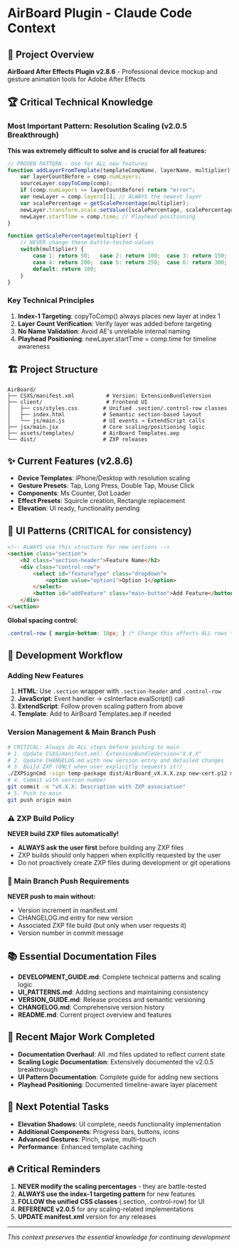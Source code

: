 # AirBoard Plugin - Claude Code Context

## 🎯 Project Overview
**AirBoard After Effects Plugin v2.8.6** - Professional device mockup and gesture animation tools for Adobe After Effects

## 🏆 Critical Technical Knowledge

### Most Important Pattern: Resolution Scaling (v2.0.5 Breakthrough)
**This was extremely difficult to solve and is crucial for all features:**

```javascript
// PROVEN PATTERN - Use for ALL new features
function addLayerFromTemplate(templateCompName, layerName, multiplier) {
    var layerCountBefore = comp.numLayers;
    sourceLayer.copyToComp(comp);
    if (comp.numLayers <= layerCountBefore) return "error";
    var newLayer = comp.layers[1]; // ALWAYS the newest layer
    var scalePercentage = getScalePercentage(multiplier);
    newLayer.transform.scale.setValue([scalePercentage, scalePercentage]);
    newLayer.startTime = comp.time; // Playhead positioning
}

function getScalePercentage(multiplier) {
    // NEVER change these battle-tested values
    switch(multiplier) {
        case 1: return 50;   case 2: return 100;  case 3: return 150;
        case 4: return 200;  case 5: return 250;  case 6: return 300;
        default: return 100;
    }
}
```

### Key Technical Principles
1. **Index-1 Targeting**: copyToComp() always places new layer at index 1
2. **Layer Count Verification**: Verify layer was added before targeting
3. **No Name Validation**: Avoid AE's unreliable internal naming
4. **Playhead Positioning**: newLayer.startTime = comp.time for timeline awareness

## 🏗 Project Structure
```
AirBoard/
├── CSXS/manifest.xml          # Version: ExtensionBundleVersion
├── client/                    # Frontend UI
│   ├── css/styles.css        # Unified .section/.control-row classes
│   ├── index.html            # Semantic section-based layout
│   └── js/main.js            # UI events → ExtendScript calls
├── jsx/main.jsx              # Core scaling/positioning logic
├── assets/templates/         # AirBoard Templates.aep
└── dist/                     # ZXP releases
```

## ✨ Current Features (v2.8.6)
- **Device Templates**: iPhone/Desktop with resolution scaling
- **Gesture Presets**: Tap, Long Press, Double Tap, Mouse Click
- **Components**: Ms Counter, Dot Loader  
- **Effect Presets**: Squircle creation, Rectangle replacement
- **Elevation**: UI ready, functionality pending

## 🎨 UI Patterns (CRITICAL for consistency)
```html
<!-- ALWAYS use this structure for new sections -->
<section class="section">
    <h2 class="section-header">Feature Name</h2>
    <div class="control-row">
        <select id="featureType" class="dropdown">
            <option value="option1">Option 1</option>
        </select>
        <button id="addFeature" class="main-button">Add Feature</button>
    </div>
</section>
```

**Global spacing control:**
```css
.control-row { margin-bottom: 10px; } /* Change this affects ALL rows */
```

## 🔧 Development Workflow

### Adding New Features
1. **HTML**: Use `.section` wrapper with `.section-header` and `.control-row`
2. **JavaScript**: Event handler → csInterface.evalScript() call
3. **ExtendScript**: Follow proven scaling pattern from above
4. **Template**: Add to AirBoard Templates.aep if needed

### Version Management & Main Branch Push
```bash
# CRITICAL: Always do ALL steps before pushing to main
# 1. Update CSXS/manifest.xml: ExtensionBundleVersion="X.X.X"
# 2. Update CHANGELOG.md with new version entry and detailed changes
# 3. Build ZXP (ONLY when user explicitly requests it!)
./ZXPSignCmd -sign temp-package dist/AirBoard_vX.X.X.zxp new-cert.p12 mypassword
# 4. Commit with version number
git commit -m "vX.X.X: Description with ZXP association"
# 5. Push to main
git push origin main
```

### ⚠️ ZXP Build Policy
**NEVER build ZXP files automatically!**
- **ALWAYS ask the user first** before building any ZXP files
- ZXP builds should only happen when explicitly requested by the user
- Do not proactively create ZXP files during development or git operations

### 🚨 Main Branch Push Requirements
**NEVER push to main without:**
- Version increment in manifest.xml
- CHANGELOG.md entry for new version  
- Associated ZXP file build (but only when user requests it)
- Version number in commit message

## 📚 Essential Documentation Files
- **DEVELOPMENT_GUIDE.md**: Complete technical patterns and scaling logic
- **UI_PATTERNS.md**: Adding sections and maintaining consistency  
- **VERSION_GUIDE.md**: Release process and semantic versioning
- **CHANGELOG.md**: Comprehensive version history
- **README.md**: Current project overview and features

## 🎯 Recent Major Work Completed
- **Documentation Overhaul**: All .md files updated to reflect current state
- **Scaling Logic Documentation**: Extensively documented the v2.0.5 breakthrough
- **UI Pattern Documentation**: Complete guide for adding new sections
- **Playhead Positioning**: Documented timeline-aware layer placement

## 🚧 Next Potential Tasks
- **Elevation Shadows**: UI complete, needs functionality implementation
- **Additional Components**: Progress bars, buttons, icons
- **Advanced Gestures**: Pinch, swipe, multi-touch
- **Performance**: Enhanced template caching

## 🔥 Critical Reminders
1. **NEVER modify the scaling percentages** - they are battle-tested
2. **ALWAYS use the index-1 targeting pattern** for new features
3. **FOLLOW the unified CSS classes** (.section, .control-row) for UI
4. **REFERENCE v2.0.5** for any scaling-related implementations
5. **UPDATE manifest.xml** version for any releases

---
*This context preserves the essential knowledge for continuing development*